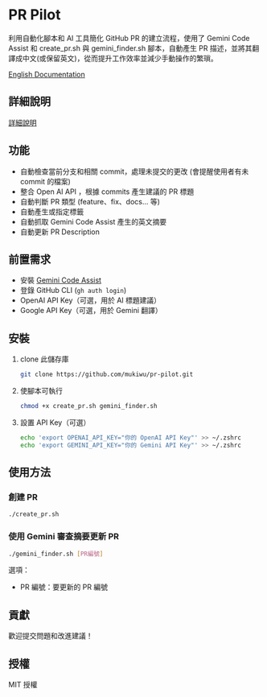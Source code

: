 # PR Pilot

利用自動化腳本和 AI 工具簡化 GitHub PR 的建立流程，使用了 Gemini Code Assist 和 create_pr.sh 與 gemini_finder.sh 腳本，自動產生 PR 描述，並將其翻譯成中文(或保留英文)，從而提升工作效率並減少手動操作的繁瑣。

[English Documentation](../README.md) 

## 詳細說明

[詳細說明](https://muki.tw/pr-pilot/)

## 功能

- 自動檢查當前分支和相關 commit，處理未提交的更改 (會提醒使用者有未 commit 的檔案)
- 整合 Open AI API ，根據 commits 產生建議的 PR 標題
- 自動判斷 PR 類型 (feature、fix、docs... 等)
- 自動產生或指定標籤
- 自動抓取 Gemini Code Assist 產生的英文摘要
- 自動更新 PR Description

## 前置需求

- 安裝 [Gemini Code Assist](https://github.com/apps/gemini-code-assist)
- 登錄 GitHub CLI (`gh auth login`)
- OpenAI API Key（可選，用於 AI 標題建議）
- Google API Key（可選，用於 Gemini 翻譯）

## 安裝

1. clone 此儲存庫
   ```bash
   git clone https://github.com/mukiwu/pr-pilot.git
   ```

2. 使腳本可執行
   ```bash
   chmod +x create_pr.sh gemini_finder.sh
   ```

3. 設置 API Key（可選）
   ```bash
   echo 'export OPENAI_API_KEY="你的 OpenAI API Key"' >> ~/.zshrc
   echo 'export GEMINI_API_KEY="你的 Gemini API Key"' >> ~/.zshrc
   ```

## 使用方法

### 創建 PR

```bash
./create_pr.sh
```

### 使用 Gemini 審查摘要更新 PR

```bash
./gemini_finder.sh [PR編號]
```

選項：
- PR 編號：要更新的 PR 編號

## 貢獻

歡迎提交問題和改進建議！

## 授權

MIT 授權
